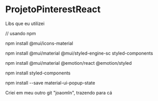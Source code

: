 # ProjetoPinterestReact
Libs que eu utilizei

// usando npm

npm install @mui/icons-material

npm install @mui/material @mui/styled-engine-sc styled-components

npm install @mui/material @emotion/react @emotion/styled

npm install styled-components

npm install --save material-ui-popup-state

Criei em meu outro git "joaomln", trazendo para cá
